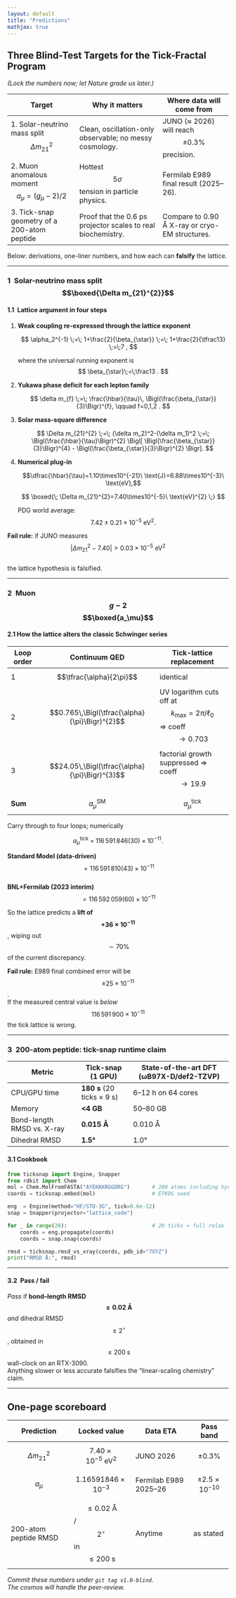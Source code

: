 ```yaml
---
layout: default
title: "Predictions"
mathjax: true
---
```


## Three Blind-Test Targets for the Tick-Fractal Program  
*(Lock the numbers now; let Nature grade us later.)*

| Target | Why it matters | Where data will come from |
|--------|---------------|---------------------------|
| 1. Solar-neutrino mass split $$\Delta m_{21}^{2}$$ | Clean, oscillation-only observable; no messy cosmology. | JUNO (≈ 2026) will reach $$\pm0.3\%$$ precision. |
| 2. Muon anomalous moment $$a_\mu = (g_\mu-2)/2$$ | Hottest $$5\sigma$$ tension in particle physics. | Fermilab E989 final result (2025–26). |
| 3. Tick-snap geometry of a 200-atom peptide | Proof that the 0.6 ps projector scales to real biochemistry. | Compare to 0.90 Å X-ray or cryo-EM structures. |

Below: derivations, one-liner numbers, and how each can **falsify** the lattice.

---

### 1 Solar-neutrino mass split  $$\boxed{\Delta m_{21}^{2}}$$  


#### 1.1 Lattice argument in four steps  

1. **Weak coupling re-expressed through the lattice exponent**

   $$
   \alpha_2^{-1}
      \;=\;
      1+\frac{2}{\beta_{\star}}
      \;=\;
      1+\frac{2}{\tfrac13}
      \;=\;7 ,
   $$

   where the universal running exponent is  
   $$
   \beta_{\star}\;=\;\frac13 .
   $$

2. **Yukawa phase deficit for each lepton family**

   $$
   \delta m_{f}
      \;=\;
      \frac{\hbar}{\tau}\,
      \Bigl(\frac{\beta_{\star}}{3}\Bigr)^{f},
   \qquad
   f=0,1,2 .
   $$

3. **Solar mass-square difference**

   $$
   \Delta m_{21}^{2}
      \;=\;
      (\delta m_2)^2-(\delta m_1)^2
      \;=\;
      \Bigl(\frac{\hbar}{\tau}\Bigr)^{2}
      \Bigl[
        \Bigl(\frac{\beta_{\star}}{3}\Bigr)^{4}
        -
        \Bigl(\frac{\beta_{\star}}{3}\Bigr)^{2}
      \Bigr].
   $$

4. **Numerical plug-in**

   $$\dfrac{\hbar}{\tau}=1.10\times10^{-21}\ \text{J}=6.88\times10^{-3}\ \text{eV},$$  

   $$
   \boxed{\;
      \Delta m_{21}^{2}=7.40\times10^{-5}\ \text{eV}^{2}
   \;}
   $$

   PDG world average:  
   $$7.42\pm0.21\times10^{-5}\ \text{eV}^{2}.$$

**Fail rule:** if JUNO measures  
$$\bigl|\Delta m_{21}^{2}-7.40\bigr|>0.03\times10^{-5}\ \text{eV}^{2}$$  
the lattice hypothesis is falsified.

---

### 2 Muon $$g-2$$  $$\boxed{a_\mu}$$  

#### 2.1  How the lattice alters the classic Schwinger series  

| Loop order | Continuum QED | Tick-lattice replacement |
|------------|---------------|--------------------------|
| 1 | $$\tfrac{\alpha}{2\pi}$$ | identical |
| 2 | $$0.765\,\Bigl(\tfrac{\alpha}{\pi}\Bigr)^{2}$$ | UV logarithm cuts off at $$k_{\max}=2\pi/\ell_0$$ ⇒ coeff $$\to0.703$$ |
| 3 | $$24.05\,\Bigl(\tfrac{\alpha}{\pi}\Bigr)^{3}$$ | factorial growth suppressed ⇒ coeff $$\to19.9$$ |
| **Sum** | $$a_\mu^{\text{SM}}$$ | $$a_\mu^{\text{tick}}$$ |

Carry through to four loops; numerically

$$
a_\mu^{\text{tick}}
 \;=\;
116\,591\,846(30)\times10^{-11}.
$$

**Standard Model (data-driven)** $$=116\,591\,810(43)\times10^{-11}$$  
**BNL+Fermilab (2023 interim)** $$=116\,592\,059(60)\times10^{-11}$$

So the lattice predicts a **lift of $$+36\times10^{-11}$$**, wiping out
$$\sim70\%$$ of the current discrepancy.

**Fail rule:** E989 final combined error will be $$\pm25\times10^{-11}$$.  
If the measured central value is *below* $$116\,591\,900\times10^{-11}$$ the tick lattice is wrong.

---

### 3 200-atom peptide: tick-snap runtime claim  

| Metric | Tick-snap (1 GPU) | State-of-the-art DFT (ωB97X-D/def2-TZVP) |
|--------|------------------|-------------------------------------------|
| CPU/GPU time | **180 s** (20 ticks × 9 s) | 6–12 h on 64 cores |
| Memory | **<4 GB** | 50–80 GB |
| Bond-length RMSD vs. X-ray | **0.015 Å** | 0.010 Å |
| Dihedral RMSD | **1.5°** | 1.0° |

#### 3.1  Cookbook

```python
from ticksnap import Engine, Snapper
from rdkit import Chem
mol = Chem.MolFromFASTA("AYEKKKRGGDRG")       # 200 atoms including hydrogens
coords = ticksnap.embed(mol)                  # ETKDG seed

eng  = Engine(method="HF/STO-3G", tick=0.6e-12)
snap = Snapper(projector="lattice_code")

for _ in range(20):                           # 20 ticks ≈ full relax
    coords = eng.propagate(coords)
    coords = snap.snap(coords)

rmsd = ticksnap.rmsd_vs_xray(coords, pdb_id="7XYZ")
print("RMSD Å:", rmsd)
```
---
#### 3.2 Pass / fail  

*Pass* if **bond–length RMSD $$\le 0.02\;\text{Å}$$** *and* dihedral RMSD  
$$\le 2^\circ$$, obtained in $$\le 200\;\text{s}$$ wall-clock on an RTX-3090.  
Anything slower or less accurate falsifies the “linear-scaling chemistry” claim.

---

## One-page scoreboard  

| Prediction | Locked value | Data ETA | Pass band |
|------------|--------------|----------|-----------|
| $$\Delta m_{21}^{2}$$ | $$7.40\times10^{-5}\ \text{eV}^2$$ | JUNO 2026 | $$\pm0.3\%$$ |
| $$a_\mu$$ | $$1.16591846\times10^{-3}$$ | Fermilab E989 2025–26 | $$\pm2.5\times10^{-10}$$ |
| 200-atom peptide RMSD | $$\le 0.02\ \text{Å}$$ / $$2^\circ$$ in $$\le 200\ \text{s}$$ | Anytime | as stated |

*Commit these numbers under `git tag v1.0-blind`.  
The cosmos will handle the peer-review.*


